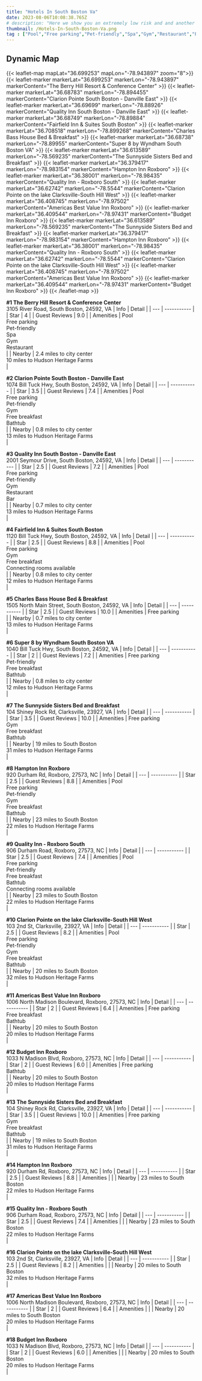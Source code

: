 ```yaml
---
title: "Hotels In South Boston Va"
date: 2023-08-06T10:08:38.765Z
# description: "Here we show you an extremely low risk and and another medium risk approach to earn passive income "
thumbnail: /Hotels-In-South-Boston-Va.png
tag : ["Pool","Free parking","Pet-friendly","Spa","Gym","Restaurant","Free breakfast","Bathtub","Bar","Connecting rooms available"]
---
```


## Dynamic Map
{{< leaflet-map  mapLat="36.699253" mapLon="-78.943897" zoom="8">}}
    {{< leaflet-marker markerLat="36.699253" markerLon="-78.943897" markerContent="The Berry Hill Resort & Conference Center" >}}
    {{< leaflet-marker markerLat="36.68783" markerLon="-78.894455" markerContent="Clarion Pointe South Boston - Danville East" >}}
    {{< leaflet-marker markerLat="36.69699" markerLon="-78.88926" markerContent="Quality Inn South Boston - Danville East" >}}
    {{< leaflet-marker markerLat="36.68749" markerLon="-78.89884" markerContent="Fairfield Inn & Suites South Boston" >}}
    {{< leaflet-marker markerLat="36.708518" markerLon="-78.899268" markerContent="Charles Bass House Bed & Breakfast" >}}
    {{< leaflet-marker markerLat="36.68738" markerLon="-78.89955" markerContent="Super 8 by Wyndham South Boston VA" >}}
    {{< leaflet-marker markerLat="36.613589" markerLon="-78.569235" markerContent="The Sunnyside Sisters Bed and Breakfast" >}}
    {{< leaflet-marker markerLat="36.379417" markerLon="-78.983154" markerContent="Hampton Inn Roxboro" >}}
    {{< leaflet-marker markerLat="36.38001" markerLon="-78.98435" markerContent="Quality Inn - Roxboro South" >}}
    {{< leaflet-marker markerLat="36.62742" markerLon="-78.5544" markerContent="Clarion Pointe on the lake Clarksville-South Hill West" >}}
    {{< leaflet-marker markerLat="36.408745" markerLon="-78.97502" markerContent="Americas Best Value Inn Roxboro" >}}
    {{< leaflet-marker markerLat="36.409544" markerLon="-78.97431" markerContent="Budget Inn Roxboro" >}}
    {{< leaflet-marker markerLat="36.613589" markerLon="-78.569235" markerContent="The Sunnyside Sisters Bed and Breakfast" >}}
    {{< leaflet-marker markerLat="36.379417" markerLon="-78.983154" markerContent="Hampton Inn Roxboro" >}}
    {{< leaflet-marker markerLat="36.38001" markerLon="-78.98435" markerContent="Quality Inn - Roxboro South" >}}
    {{< leaflet-marker markerLat="36.62742" markerLon="-78.5544" markerContent="Clarion Pointe on the lake Clarksville-South Hill West" >}}
    {{< leaflet-marker markerLat="36.408745" markerLon="-78.97502" markerContent="Americas Best Value Inn Roxboro" >}}
    {{< leaflet-marker markerLat="36.409544" markerLon="-78.97431" markerContent="Budget Inn Roxboro" >}}
{{< /leaflet-map >}}


**#1 The Berry Hill Resort & Conference Center**<br>3105 River Road, South Boston, 24592, VA
| Info | Detail |
| --- | ----------- |
| Star | 4 |
| Guest Reviews | 9.0 |
| Amenities | Pool<br>Free parking<br>Pet-friendly<br>Spa<br>Gym<br>Restaurant<br> |
| Nearby | 2.4 miles to city center<br>10 miles to Hudson Heritage Farms<br> |

**#2 Clarion Pointe South Boston - Danville East**<br>1074 Bill Tuck Hwy, South Boston, 24592, VA
| Info | Detail |
| --- | ----------- |
| Star | 3.5 |
| Guest Reviews | 7.4 |
| Amenities | Pool<br>Free parking<br>Pet-friendly<br>Gym<br>Free breakfast<br>Bathtub<br> |
| Nearby | 0.8 miles to city center<br>13 miles to Hudson Heritage Farms<br> |

**#3 Quality Inn South Boston - Danville East**<br>2001 Seymour Drive, South Boston, 24592, VA
| Info | Detail |
| --- | ----------- |
| Star | 2.5 |
| Guest Reviews | 7.2 |
| Amenities | Pool<br>Free parking<br>Pet-friendly<br>Gym<br>Restaurant<br>Bar<br> |
| Nearby | 0.7 miles to city center<br>13 miles to Hudson Heritage Farms<br> |

**#4 Fairfield Inn & Suites South Boston**<br>1120 Bill Tuck Hwy, South Boston, 24592, VA
| Info | Detail |
| --- | ----------- |
| Star | 2.5 |
| Guest Reviews | 8.8 |
| Amenities | Pool<br>Free parking<br>Gym<br>Free breakfast<br>Connecting rooms available<br> |
| Nearby | 0.8 miles to city center<br>12 miles to Hudson Heritage Farms<br> |

**#5 Charles Bass House Bed & Breakfast**<br>1505 North Main Street, South Boston, 24592, VA
| Info | Detail |
| --- | ----------- |
| Star | 2.5 |
| Guest Reviews | 10.0 |
| Amenities | Free parking<br> |
| Nearby | 0.7 miles to city center<br>13 miles to Hudson Heritage Farms<br> |

**#6 Super 8 by Wyndham South Boston VA**<br>1040 Bill Tuck Hwy, South Boston, 24592, VA
| Info | Detail |
| --- | ----------- |
| Star | 2 |
| Guest Reviews | 7.2 |
| Amenities | Free parking<br>Pet-friendly<br>Free breakfast<br>Bathtub<br> |
| Nearby | 0.8 miles to city center<br>12 miles to Hudson Heritage Farms<br> |

**#7 The Sunnyside Sisters Bed and Breakfast**<br>104 Shiney Rock Rd, Clarksville, 23927, VA
| Info | Detail |
| --- | ----------- |
| Star | 3.5 |
| Guest Reviews | 10.0 |
| Amenities | Free parking<br>Gym<br>Free breakfast<br>Bathtub<br> |
| Nearby | 19 miles to South Boston<br>31 miles to Hudson Heritage Farms<br> |

**#8 Hampton Inn Roxboro**<br>920 Durham Rd, Roxboro, 27573, NC
| Info | Detail |
| --- | ----------- |
| Star | 2.5 |
| Guest Reviews | 8.8 |
| Amenities | Pool<br>Free parking<br>Pet-friendly<br>Gym<br>Free breakfast<br>Bathtub<br> |
| Nearby | 23 miles to South Boston<br>22 miles to Hudson Heritage Farms<br> |

**#9 Quality Inn - Roxboro South**<br>906 Durham Road, Roxboro, 27573, NC
| Info | Detail |
| --- | ----------- |
| Star | 2.5 |
| Guest Reviews | 7.4 |
| Amenities | Pool<br>Free parking<br>Pet-friendly<br>Free breakfast<br>Bathtub<br>Connecting rooms available<br> |
| Nearby | 23 miles to South Boston<br>22 miles to Hudson Heritage Farms<br> |

**#10 Clarion Pointe on the lake Clarksville-South Hill West**<br>103 2nd St, Clarksville, 23927, VA
| Info | Detail |
| --- | ----------- |
| Star | 2.5 |
| Guest Reviews | 8.2 |
| Amenities | Pool<br>Free parking<br>Pet-friendly<br>Gym<br>Free breakfast<br>Bathtub<br> |
| Nearby | 20 miles to South Boston<br>32 miles to Hudson Heritage Farms<br> |

**#11 Americas Best Value Inn Roxboro**<br>1006 North Madison Boulevard, Roxboro, 27573, NC
| Info | Detail |
| --- | ----------- |
| Star | 2 |
| Guest Reviews | 6.4 |
| Amenities | Free parking<br>Free breakfast<br>Bathtub<br> |
| Nearby | 20 miles to South Boston<br>20 miles to Hudson Heritage Farms<br> |

**#12 Budget Inn Roxboro**<br>1033 N Madison Blvd, Roxboro, 27573, NC
| Info | Detail |
| --- | ----------- |
| Star | 2 |
| Guest Reviews | 6.0 |
| Amenities | Free parking<br>Bathtub<br> |
| Nearby | 20 miles to South Boston<br>20 miles to Hudson Heritage Farms<br> |

**#13 The Sunnyside Sisters Bed and Breakfast**<br>104 Shiney Rock Rd, Clarksville, 23927, VA
| Info | Detail |
| --- | ----------- |
| Star | 3.5 |
| Guest Reviews | 10.0 |
| Amenities | Free parking<br>Gym<br>Free breakfast<br>Bathtub<br> |
| Nearby | 19 miles to South Boston<br>31 miles to Hudson Heritage Farms<br> |

**#14 Hampton Inn Roxboro**<br>920 Durham Rd, Roxboro, 27573, NC
| Info | Detail |
| --- | ----------- |
| Star | 2.5 |
| Guest Reviews | 8.8 |
| Amenities |  |
| Nearby | 23 miles to South Boston<br>22 miles to Hudson Heritage Farms<br> |

**#15 Quality Inn - Roxboro South**<br>906 Durham Road, Roxboro, 27573, NC
| Info | Detail |
| --- | ----------- |
| Star | 2.5 |
| Guest Reviews | 7.4 |
| Amenities |  |
| Nearby | 23 miles to South Boston<br>22 miles to Hudson Heritage Farms<br> |

**#16 Clarion Pointe on the lake Clarksville-South Hill West**<br>103 2nd St, Clarksville, 23927, VA
| Info | Detail |
| --- | ----------- |
| Star | 2.5 |
| Guest Reviews | 8.2 |
| Amenities |  |
| Nearby | 20 miles to South Boston<br>32 miles to Hudson Heritage Farms<br> |

**#17 Americas Best Value Inn Roxboro**<br>1006 North Madison Boulevard, Roxboro, 27573, NC
| Info | Detail |
| --- | ----------- |
| Star | 2 |
| Guest Reviews | 6.4 |
| Amenities |  |
| Nearby | 20 miles to South Boston<br>20 miles to Hudson Heritage Farms<br> |

**#18 Budget Inn Roxboro**<br>1033 N Madison Blvd, Roxboro, 27573, NC
| Info | Detail |
| --- | ----------- |
| Star | 2 |
| Guest Reviews | 6.0 |
| Amenities |  |
| Nearby | 20 miles to South Boston<br>20 miles to Hudson Heritage Farms<br> |

